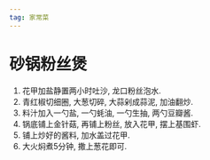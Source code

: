 ```yaml
---
tag: 家常菜
---
```


# 砂锅粉丝煲

1. 花甲加盐静置两小时吐沙, 龙口粉丝泡水.
2. 青红椒切细圈, 大葱切碎, 大蒜剁成蒜泥, 加油翻炒.
3. 料汁加入一勺盐, 一勺蚝油, 一勺生抽, 两勺豆瓣酱.
4. 锅底铺上金针菇, 再铺上粉丝, 放入花甲, 摆上基围虾.
5. 铺上炒好的酱料, 加水盖过花甲.
6. 大火焖煮5分钟, 撒上葱花即可.
